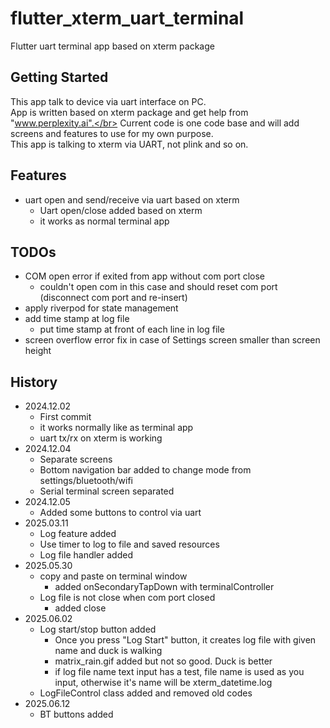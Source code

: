 # flutter_xterm_uart_terminal

Flutter uart terminal app based on xterm package

## Getting Started

This app talk to device via uart interface on PC.</br>
App is written based on xterm package and get help from "www.perplexity.ai".</br>
Current code is one code base and will add screens and features to use for my own purpose.</br>
This app is talking to xterm via UART, not plink and so on.</br>


## Features

- uart open and send/receive via uart based on xterm
  - Uart open/close added based on xterm
  - it works as normal terminal app

## TODOs

- COM open error if exited from app without com port close
  - couldn't open com in this case and should reset com port (disconnect com port and re-insert)
- apply riverpod for state management
- add time stamp at log file
  - put time stamp at front of each line in log file
- screen overflow error fix in case of Settings screen smaller than screen height

## History

- 2024.12.02
  - First commit
  - it works normally like as terminal app
  - uart tx/rx on xterm is working
- 2024.12.04
  - Separate screens
  - Bottom navigation bar added to change mode from settings/bluetooth/wifi
  - Serial terminal screen separated
- 2024.12.05
  - Added some buttons to control via uart
- 2025.03.11
  - Log feature added
  - Use timer to log to file and saved resources
  - Log file handler added
- 2025.05.30
  - copy and paste on terminal window
    - added onSecondaryTapDown with terminalController
  - Log file is not close when com port closed
    - added close 
- 2025.06.02
  - Log start/stop button added
    - Once you press "Log Start" button, it creates log file with given name and duck is walking
    - matrix_rain.gif added but not so good. Duck is better
    - if log file name text input has a test, file name is used as you input, otherwise it's name will be xterm_datetime.log
  - LogFileControl class added and removed old codes
- 2025.06.12
  - BT buttons added